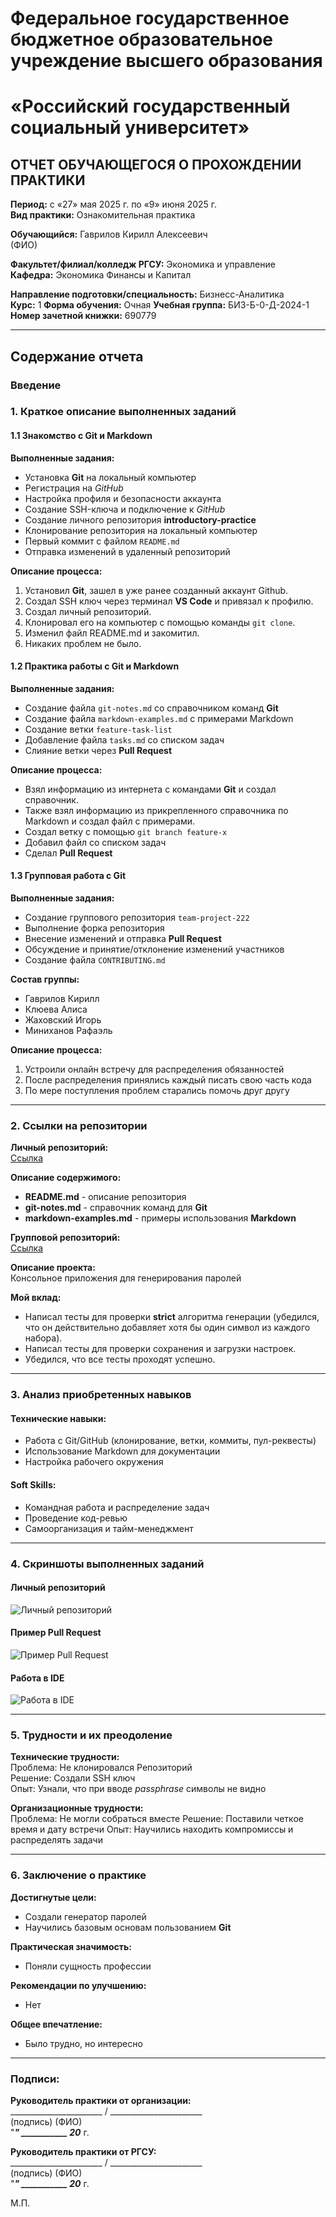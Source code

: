 # Федеральное государственное бюджетное образовательное учреждение высшего образования  
# «Российский государственный социальный университет»  

## ОТЧЕТ ОБУЧАЮЩЕГОСЯ О ПРОХОЖДЕНИИ ПРАКТИКИ  
**Период:** с «27» мая 2025 г. по «9» июня 2025 г.  
**Вид практики:** Ознакомительная практика  

**Обучающийся:** Гаврилов Кирилл Алексеевич  
(ФИО)  

**Факультет/филиал/колледж РГСУ:** Экономика и управление  
**Кафедра:** Экономика Финансы и Капитал  

**Направление подготовки/специальность:** Бизнесс-Аналитика  
**Курс:** 1 **Форма обучения:** Очная 
**Учебная группа:** БИЗ-Б-0-Д-2024-1 **Номер зачетной книжки:** 690779 

---

## Содержание отчета

### Введение  

### 1. Краткое описание выполненных заданий

#### 1.1 Знакомство с Git и Markdown
**Выполненные задания:**  
- Установка __Git__ на локальный компьютер  
- Регистрация на _GitHub_  
- Настройка профиля и безопасности аккаунта  
- Создание SSH-ключа и подключение к _GitHub_  
- Создание личного репозитория __introductory-practice__ 
- Клонирование репозитория на локальный компьютер  
- Первый коммит с файлом `README.md`
- Отправка изменений в удаленный репозиторий  

**Описание процесса:**  
1. Установил __Git__, зашел в уже ранее созданный аккаунт Github. 
2. Создал SSH ключ через терминал __VS Code__ и привязал к профилю. 
3. Создал личный репозиторий. 
4. Клонировал его на компьютер с помощью команды `git clone`. 
5. Изменил файл README.md и закомитил. 
6. Никаких проблем не было.

#### 1.2 Практика работы с Git и Markdown
**Выполненные задания:**  
- Создание файла `git-notes.md` со справочником команд __Git__  
- Создание файла `markdown-examples.md` с примерами Markdown  
- Создание ветки `feature-task-list`  
- Добавление файла `tasks.md` со списком задач  
- Слияние ветки через __Pull Request__  

**Описание процесса:**  
- Взял информацию из интернета с командами __Git__ и создал справочник.
- Также взял информацию из прикрепленного справочника по Markdown и создал файл с примерами.
- Создал ветку с помощью `git branch feature-x`
- Добавил файл со списком задач
- Сделал __Pull Request__

#### 1.3 Групповая работа с Git
**Выполненные задания:**  
- Создание группового репозитория `team-project-222`
- Выполнение форка репозитория  
- Внесение изменений и отправка __Pull Request__  
- Обсуждение и принятие/отклонение изменений участников  
- Создание файла `CONTRIBUTING.md`  

**Состав группы:**  
- Гаврилов Кирилл
- Клюева Алиса
- Жаховский Игорь
- Миниханов Рафаэль

**Описание процесса:**  
1. Устроили онлайн встречу для распределения обязанностей 
2. После распределения принялись каждый писать свою часть кода
3. По мере поступления проблем старались помочь друг другу

---

### 2. Ссылки на репозитории
**Личный репозиторий:**  
[Ссылка](https://github.com/qwizzzz0/introductory-practice)

**Описание содержимого:**  
- __README.md__ -  описание репозитория
- __git-notes.md__ - справочник команд для __Git__
- __markdown-examples.md__ - примеры использования __Markdown__  

**Групповой репозиторий:**  
[Ссылка](https://github.com/newcivetik/team-project-222)  

**Описание проекта:**  
Консольное приложения для генерирования паролей

**Мой вклад:**  
- Написал тесты для проверки __strict__ алгоритма генерации (убедился, что он действительно добавляет хотя бы один символ из каждого набора).
- Написал тесты для проверки сохранения и загрузки настроек.
- Убедился, что все тесты проходят успешно.


---

### 3. Анализ приобретенных навыков

#### Технические навыки:
- Работа с Git/GitHub (клонирование, ветки, коммиты, пул-реквесты)
- Использование Markdown для документации
- Настройка рабочего окружения

#### Soft Skills:
- Командная работа и распределение задач
- Проведение код-ревью
- Самоорганизация и тайм-менеджмент

---

### 4. Скриншоты выполненных заданий

#### Личный репозиторий
![Личный репозиторий](media/image1.png)  

#### Пример Pull Request
![Пример Pull Request](media/image2.png)  

#### Работа в IDE
![Работа в IDE](media/image3.png)  

---

### 5. Трудности и их преодоление
**Технические трудности:**  
Проблема: Не клонировался Репозиторий  
Решение: Создали SSH ключ  
Опыт: Узнали, что при вводе _passphrase_ символы не видно

**Организационные трудности:**  
Проблема: Не могли собраться вместе
Решение: Поставили четкое время и дату встречи
Опыт: Научились находить компромиссы и распределять задачи

---

### 6. Заключение о практике
**Достигнутые цели:**  
- Создали генератор паролей
- Научились базовым основам пользованием __Git__

**Практическая значимость:**  
- Поняли сущность профессии

**Рекомендации по улучшению:**  
- Нет

**Общее впечатление:**  
- Было трудно, но интересно

---

### Подписи:
**Руководитель практики от организации:**  
_______________________ / _______________________  
(подпись) (ФИО)  
"___" ___________ 20___ г.  

**Руководитель практики от РГСУ:**  
_______________________ / _______________________  
(подпись) (ФИО)  
"___" ___________ 20___ г.  

М.П.
